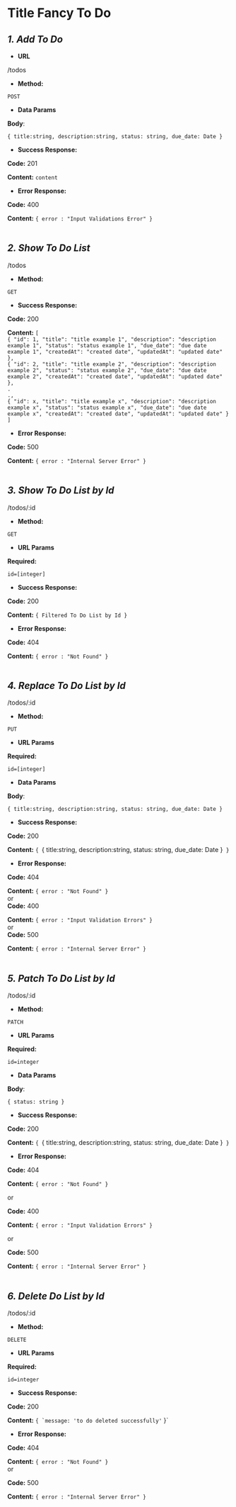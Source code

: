 
**Title**
Fancy To Do
==
*1. Add To Do*
-
*  **URL**

/todos
  
*  **Method:**

`POST`

*  **Data Params**

**Body**:

`{ title:string, description:string, status: string, due_date: Date }`

*  **Success Response:**

**Code:** 201 <br  />

**Content:**  `content`
*  **Error Response:**

**Code:** 400 <br  />

**Content:**  `{ error : "Input Validations Error" }`<br  /><br  />

*2. Show To Do List*
-

/todos
  
*  **Method:**

`GET`

*  **Success Response:**

**Code:** 200 <br  />

**Content:**  `[`<br  />
    `{
        "id": 1,
        "title": "title example 1",
        "description": "description example 1",
        "status": "status example 1",
        "due_date": "due date example 1",
        "createdAt": "created date",
        "updatedAt": "updated date"
    },`<br  />
    `{
        "id": 2,
        "title": "title example 2",
        "description": "description example 2",
        "status": "status example 2",
        "due_date": "due date example 2",
        "createdAt": "created date",
        "updatedAt": "updated date"
    },`<br  />
    `.`<br  />
    `.,`<br  />
        `{
        "id": x,
        "title": "title example x",
        "description": "description example x",
        "status": "status example x",
        "due_date": "due date example x",
        "createdAt": "created date",
        "updatedAt": "updated date"
    }`<br  />
`]`
*  **Error Response:**

**Code:** 500 <br  />

**Content:**  `{ error : "Internal Server Error" }`<br  /><br  />

*3. Show To Do List by Id*
-

/todos/:id
  
*  **Method:**

`GET`
*  **URL Params**

**Required:**

`id=[integer]`

*  **Success Response:**

**Code:** 200 <br  />

**Content:**  `{ Filtered To Do List by Id }`
*  **Error Response:**

**Code:** 404 <br  />

**Content:**  `{ error : "Not Found" }`<br  /><br  />

*4. Replace To Do List by Id*
-

/todos/:id
  
*  **Method:**

`PUT`

*  **URL Params**

**Required:**

`id=[integer]`

*  **Data Params**

**Body**:

`{ title:string, description:string, status: string, due_date: Date }`


*  **Success Response:**

**Code:** 200 <br  />

**Content:**  `{ `{ title:string, description:string, status: string, due_date: Date }` }`
*  **Error Response:**

**Code:** 404 <br  />

**Content:**  `{ error : "Not Found" }`<br  />
or<br  />
**Code:** 400 <br  />

**Content:**  `{ error : "Input Validation Errors" }`<br  />
or<br  />
**Code:** 500 <br  />

**Content:**  `{ error : "Internal Server Error" }`<br  /><br  />




*5. Patch To Do List by Id*
-

/todos/:id
  
*  **Method:**

`PATCH`


*  **URL Params**

**Required:**

`id=integer`
*  **Data Params**

**Body**:

`{ status: string }`


*  **Success Response:**

**Code:** 200 <br/>

**Content:**  `{ `{ title:string, description:string, status: string, due_date: Date }` }`
*  **Error Response:**

**Code:** 404 <br  />

**Content:**  `{ error : "Not Found" }`<br  />

or<br  />

**Code:** 400 <br  />

**Content:**  `{ error : "Input Validation Errors" }`<br  />

or<br  />

**Code:** 500 <br  />

**Content:**  `{ error : "Internal Server Error" }`<br  /><br  />

*6.  Delete Do List by Id*
-

/todos/:id
  
*  **Method:**

`DELETE`


*  **URL Params**

**Required:**

`id=integer`


*  **Success Response:**

**Code:** 200 <br/>

**Content:**  ``{ `message: 'to do deleted successfully'`` }`<br  />
*  **Error Response:**

**Code:** 404 <br  />

**Content:**  `{ error : "Not Found" }`<br  />
or

**Code:** 500 <br  />

**Content:**  `{ error : "Internal Server Error" }`